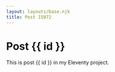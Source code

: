 ```yaml
---
layout: layouts/base.njk
title: Post 15072
---
```


# Post {{ id }}

This is post {{ id }} in my Eleventy project.
